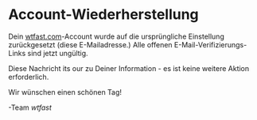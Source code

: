 # Account-Wiederherstellung
Dein [wtfast.com](https://wtfast.com)-Account wurde auf die ursprüngliche Einstellung zurückgesetzt (diese E-Mailadresse.) Alle offenen E-Mail-Verifizierungs-Links sind jetzt ungültig.

Diese Nachricht its our zu Deiner Information - es ist keine weitere Aktion erforderlich. 

Wir wünschen einen schönen Tag!

-Team *wtfast*
